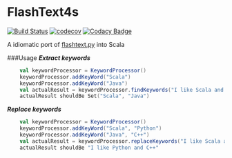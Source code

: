 # FlashText4s
[![Build Status](https://travis-ci.com/mintutu/flashtext4s.svg?branch=master)](https://travis-ci.com/mintutu/flashtext4s)
[![codecov](https://codecov.io/gh/mintutu/flashtext4s/branch/master/graph/badge.svg)](https://codecov.io/gh/mintutu/flashtext4s)
[![Codacy Badge](https://api.codacy.com/project/badge/Grade/49a8205a80dc4ecd8820b64f48ea600c)](https://www.codacy.com/app/specterbn/flashtext4s?utm_source=github.com&amp;utm_medium=referral&amp;utm_content=mintutu/flashtext4s&amp;utm_campaign=Badge_Grade)

A idiomatic port of [flashtext.py](https://github.com/vi3k6i5/flashtext) into Scala

###Usage
***Extract keywords***
```scala
    val keywordProcessor = KeywordProcessor()
    keywordProcessor.addKeyWord("Scala")
    keywordProcessor.addKeyWord("Java")
    val actualResult = keywordProcessor.findKeywords("I like Scala and Java")
    actualResult shouldBe Set("Scala", "Java")
```

***Replace keywords***
```scala
    val keywordProcessor = KeywordProcessor()
    keywordProcessor.addKeyWord("Scala", "Python")
    keywordProcessor.addKeyWord("Java", "C++")
    val actualResult = keywordProcessor.replaceKeywords("I like Scala and Java")
    actualResult shouldBe "I like Python and C++"
```

